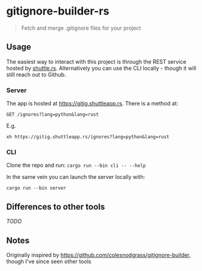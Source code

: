 # gitignore-builder-rs
> Fetch and merge .gitignore files for your project

## Usage

The easiest way to interact with this project is through the REST service hosted by [shuttle.rs](https://www.shuttle.rs/). Alternatively you
can use the CLI locally - though it will still reach out to Github.

### Server

The app is hosted at https://gitig.shuttleapp.rs. There is a method at:

`GET /ignores?lang=python&lang=rust`

E.g.

`xh https://gitig.shuttleapp.rs/ignores?lang=python&lang=rust`

### CLI

Clone the repo and run:
`cargo run --bin cli -- --help`

In the same vein you can launch the server locally with:

`cargo run --bin server`

## Differences to other tools

_TODO_

## Notes

Originally inspired by https://github.com/colesnodgrass/gitignore-builder, though I've since seen other tools
